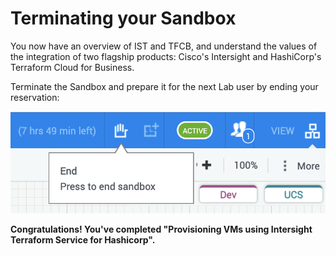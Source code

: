 # Terminating your Sandbox

You now have an overview of IST and TFCB, and understand the values of the integration of two flagship products: Cisco's Intersight and HashiCorp's Terraform Cloud for Business.

Terminate the Sandbox and prepare it for the next Lab user by ending your reservation:

![](assets/images/Picture35.png)

**Congratulations! You've completed "Provisioning VMs using Intersight Terraform Service for Hashicorp".**

